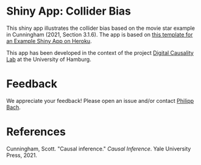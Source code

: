 # Shiny App: Collider Bias

This shiny app illustrates the collider bias based on the movie star example in Cunningham (2021, Section 3.1.6). The app is based on [this template for an Example Shiny App on Heroku](https://github.com/virtualstaticvoid/heroku-docker-r-shiny-app).

This app has been developed in the context of the project [Digital Causality Lab](https://digitalcausalitylab.github.io/) at the University of Hamburg.

# Feedback

We appreciate your feedback! Please open an issue and/or contact [Philipp Bach](https://github.com/PhilippBach). 

# References

Cunningham, Scott. "Causal inference." *Causal Inference*. Yale University Press, 2021.